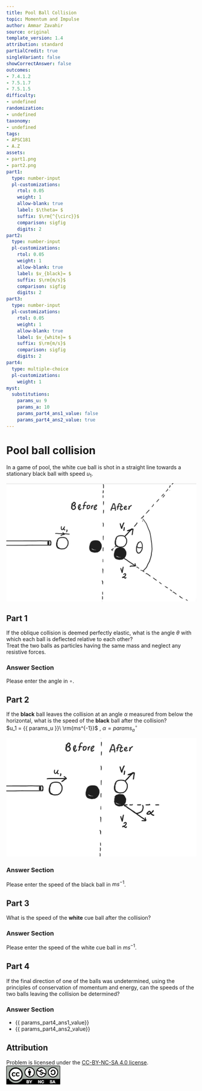```yaml
---
title: Pool Ball Collision
topic: Momentum and Impulse
author: Ammar Zavahir
source: original
template_version: 1.4
attribution: standard
partialCredit: true
singleVariant: false
showCorrectAnswer: false
outcomes:
- 7.4.1.2
- 7.5.1.7
- 7.5.1.5
difficulty:
- undefined
randomization:
- undefined
taxonomy:
- undefined
tags:
- APSC181
- A.Z
assets:
- part1.png
- part2.png
part1:
  type: number-input
  pl-customizations:
    rtol: 0.05
    weight: 1
    allow-blank: true
    label: $\theta= $
    suffix: $\rm{^{\circ}}$
    comparison: sigfig
    digits: 2
part2:
  type: number-input
  pl-customizations:
    rtol: 0.05
    weight: 1
    allow-blank: true
    label: $v_{black}= $
    suffix: $\rm{m/s}$
    comparison: sigfig
    digits: 2
part3:
  type: number-input
  pl-customizations:
    rtol: 0.05
    weight: 1
    allow-blank: true
    label: $v_{white}= $
    suffix: $\rm{m/s}$
    comparison: sigfig
    digits: 2
part4:
  type: multiple-choice
  pl-customizations:
    weight: 1
myst:
  substitutions:
    params_u: 9
    params_a: 10
    params_part4_ans1_value: false
    params_part4_ans2_value: true
---
```

# Pool ball collision
In a game of pool, the white cue ball is shot in a straight line towards a stationary black ball with speed $u_1$.
<br>

<img src="part1.png" width=600>

## Part 1

If the oblique collision is deemed perfectly elastic, what is the angle $\theta$ with which each ball is deflected relative to each other?<br>
Treat the two balls as particles having the same mass and neglect any resistive forces.

### Answer Section

Please enter the angle in $\circ$.

## Part 2

If the **black** ball leaves the collision at an angle $\alpha$ measured from below the horizontal, what is the speed of the **black** ball after the collision?
<br>
$u_1 = {{ params_u }}\ \rm{ms^{-1}}$ , $\alpha = {{ params_a }}^{\circ}$

<img src="part2.png" width=600>

### Answer Section

Please enter the speed of the black ball in $ms^{-1}$.

## Part 3

What is the speed of the **white** cue ball after the collision?

### Answer Section

Please enter the speed of the white cue ball in $ms^{-1}$.

## Part 4

If the final direction of one of the balls was undetermined, using the principles of conservation of momentum and energy, can the speeds of the two balls leaving the collision be determined?

### Answer Section

- {{ params_part4_ans1_value}}
- {{ params_part4_ans2_value}}

## Attribution

Problem is licensed under the [CC-BY-NC-SA 4.0 license](https://creativecommons.org/licenses/by-nc-sa/4.0/).<br> ![The Creative Commons 4.0 license requiring attribution-BY, non-commercial-NC, and share-alike-SA license.](https://raw.githubusercontent.com/firasm/bits/master/by-nc-sa.png)